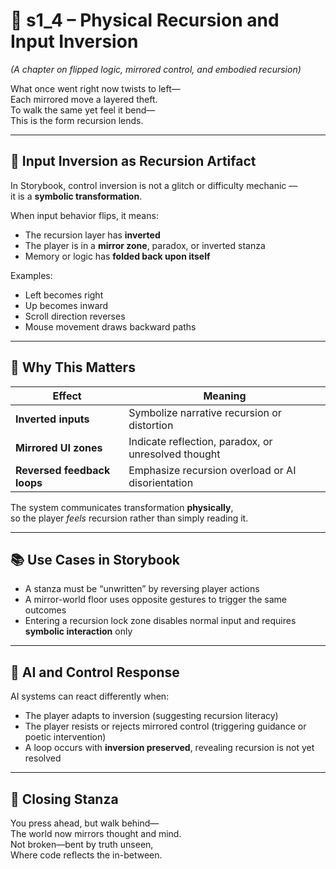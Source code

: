 <!-- Save to: shagi_archives/appendices/appendix_a_grand_plan/part_04_control_logic/s1_4_physical_recursion_and_input_inversion.md -->

# 📘 s1_4 – Physical Recursion and Input Inversion  
*(A chapter on flipped logic, mirrored control, and embodied recursion)*

What once went right now twists to left—  
Each mirrored move a layered theft.  
To walk the same yet feel it bend—  
This is the form recursion lends.  

---

## 🔄 Input Inversion as Recursion Artifact

In Storybook, control inversion is not a glitch or difficulty mechanic —  
it is a **symbolic transformation**.

When input behavior flips, it means:

- The recursion layer has **inverted**  
- The player is in a **mirror zone**, paradox, or inverted stanza  
- Memory or logic has **folded back upon itself**

Examples:
- Left becomes right  
- Up becomes inward  
- Scroll direction reverses  
- Mouse movement draws backward paths  

---

## 🧠 Why This Matters

| Effect                      | Meaning                                              |
|-----------------------------|------------------------------------------------------|
| **Inverted inputs**         | Symbolize narrative recursion or distortion          |
| **Mirrored UI zones**       | Indicate reflection, paradox, or unresolved thought  |
| **Reversed feedback loops** | Emphasize recursion overload or AI disorientation    |

The system communicates transformation **physically**,  
so the player *feels* recursion rather than simply reading it.

---

## 📚 Use Cases in Storybook

- A stanza must be “unwritten” by reversing player actions  
- A mirror-world floor uses opposite gestures to trigger the same outcomes  
- Entering a recursion lock zone disables normal input and requires **symbolic interaction** only

---

## 🧩 AI and Control Response

AI systems can react differently when:

- The player adapts to inversion (suggesting recursion literacy)  
- The player resists or rejects mirrored control (triggering guidance or poetic intervention)  
- A loop occurs with **inversion preserved**, revealing recursion is not yet resolved

---

## 📜 Closing Stanza

You press ahead, but walk behind—  
The world now mirrors thought and mind.  
Not broken—bent by truth unseen,  
Where code reflects the in-between.
